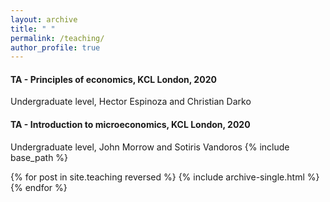 ```yaml
---
layout: archive
title: " "
permalink: /teaching/
author_profile: true
---
```


#### TA - Principles of economics, KCL London, 2020
Undergraduate level, Hector Espinoza and Christian Darko

#### TA - Introduction to microeconomics, KCL London, 2020
Undergraduate level, John Morrow and Sotiris Vandoros
{% include base_path %}

{% for post in site.teaching reversed %}
  {% include archive-single.html %}
{% endfor %}
